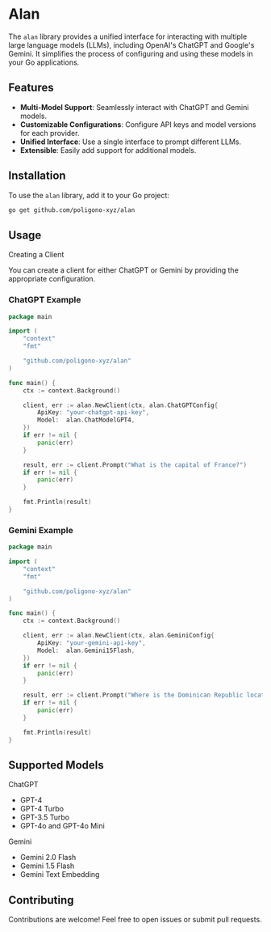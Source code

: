# Alan

The `alan` library provides a unified interface for interacting with multiple large language models (LLMs), including OpenAI's ChatGPT and Google's Gemini. It simplifies the process of configuring and using these models in your Go applications.

## Features

- **Multi-Model Support**: Seamlessly interact with ChatGPT and Gemini models.
- **Customizable Configurations**: Configure API keys and model versions for each provider.
- **Unified Interface**: Use a single interface to prompt different LLMs.
- **Extensible**: Easily add support for additional models.

## Installation

To use the `alan` library, add it to your Go project:

```bash
go get github.com/poligono-xyz/alan
```

## Usage

Creating a Client

You can create a client for either ChatGPT or Gemini by providing the appropriate configuration.

### ChatGPT Example

```go
package main

import (
    "context"
    "fmt"

    "github.com/poligono-xyz/alan"
)

func main() {
    ctx := context.Background()

    client, err := alan.NewClient(ctx, alan.ChatGPTConfig{
        ApiKey: "your-chatgpt-api-key",
        Model:  alan.ChatModelGPT4,
    })
    if err != nil {
        panic(err)
    }

    result, err := client.Prompt("What is the capital of France?")
    if err != nil {
        panic(err)
    }

    fmt.Println(result)
}
```

### Gemini Example

```go
package main

import (
    "context"
    "fmt"

    "github.com/poligono-xyz/alan"
)

func main() {
    ctx := context.Background()

    client, err := alan.NewClient(ctx, alan.GeminiConfig{
        ApiKey: "your-gemini-api-key",
        Model:  alan.Gemini15Flash,
    })
    if err != nil {
        panic(err)
    }

    result, err := client.Prompt("Where is the Dominican Republic located?")
    if err != nil {
        panic(err)
    }

    fmt.Println(result)
}
```

## Supported Models

ChatGPT

- GPT-4
- GPT-4 Turbo
- GPT-3.5 Turbo
- GPT-4o and GPT-4o Mini

Gemini

- Gemini 2.0 Flash
- Gemini 1.5 Flash
- Gemini Text Embedding

## Contributing

Contributions are welcome! Feel free to open issues or submit pull requests.
